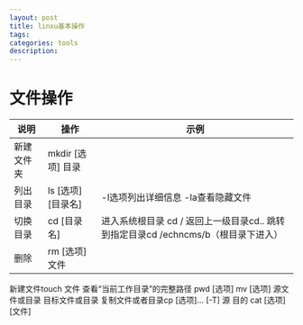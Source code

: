 ```yaml
---
layout: post
title: linxu基本操作
tags:
categories: tools
description:
---
```


# 文件操作
|说明|操作|示例|
|-|-|-|
|新建文件夹|mkdir [选项] 目录| |
|列出目录|ls [选项] [目录名]|-l选项列出详细信息 -la查看隐藏文件|
|切换目录|cd [目录名]| 进入系统根目录 cd / 返回上一级目录cd.. 跳转到指定目录cd /echncms/b（根目录下进入）|
|删除|rm [选项] 文件||
新建文件touch 文件
查看“当前工作目录”的完整路径 pwd [选项]
mv [选项] 源文件或目录 目标文件或目录
复制文件或者目录cp [选项]… [-T] 源 目的
cat [选项] [文件]
